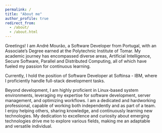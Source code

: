 ```yaml
---
permalink: /
title: "About me"
author_profile: true
redirect_from: 
  - /about/
  - /about.html
---
```


Greetings! I am André Mourão, a Software Developer from Portugal, with an Associate’s Degree earned at the Polytechnic Institute of Tomar. My academic journey has encompassed diverse areas, Artificial Intelligence, Secure Software, Parallel and Distributed Computing, all of which have fueled my passion for continuous learning.

Currently, I hold the position of Software Developer at Softinsa - IBM, where I proficiently handle full-stack development tasks.

Beyond development, I am highly proficient in Linux-based system environments, leveraging my expertise for software development, server management, and optimizing workflows. I am a dedicated and hardworking professional, capable of working both independently and as part of a team. I enjoy helping others, sharing knowledge, and continuously learning new technologies. My dedication to excellence and curiosity about emerging technologies drive me to explore various fields, making me an adaptable and versatile individual.
